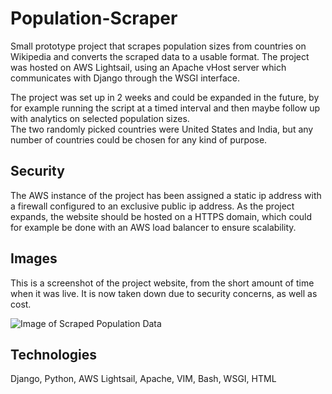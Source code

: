 # Population-Scraper
Small prototype project that scrapes population sizes from countries on Wikipedia and converts the scraped data to a usable format. The project was hosted on AWS Lightsail, using an Apache vHost server which communicates with Django through the WSGI interface. 

The project was set up in 2 weeks and could be expanded in the future, by for example running the script at a timed interval and then maybe follow up with analytics on selected population sizes.  
The two randomly picked countries were United States and India, but any number of countries could be chosen for any kind of purpose. 

## Security
The AWS instance of the project has been assigned a static ip address with a firewall configured to an exclusive public ip address. As the project expands, the website should be hosted on a HTTPS domain, which could for example be done with an AWS load balancer to ensure scalability. 

## Images
This is a screenshot of the project website, from the short amount of time when it was live. It is now taken down due to security concerns, as well as cost. 

![Image of Scraped Population Data](https://github.com/JonasKVJ/Population-Scraper-AWS-Lightsail/blob/master/Embedded-ScrapedProjectData.png)


## Technologies
Django, Python, AWS Lightsail, Apache, VIM, Bash, WSGI, HTML

